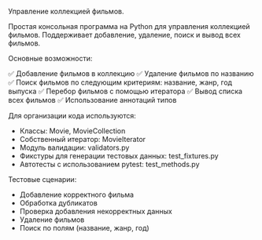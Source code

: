 Управление коллекцией фильмов.

Простая консольная программа на Python для управления коллекцией фильмов.
Поддерживает добавление, удаление, поиск и вывод всех фильмов.

Основные возможности:

✅ Добавление фильмов в коллекцию
✅ Удаление фильмов по названию
✅ Поиск фильмов по следующим критериям: название, жанр, год выпуска
✅ Перебор фильмов с помощью итератора 
✅ Вывод списка всех фильмов
✅ Использование аннотаций типов

Для организации кода используются:

- Классы: Movie, MovieCollection
- Собственный итератор: MovieIterator
- Модуль валидации: validators.py
- Фикстуры для генерации тестовых данных: test_fixtures.py
- Автотесты с использованием pytest: test_methods.py

Тестовые сценарии:

- Добавление корректного фильма
- Обработка дубликатов
- Проверка добавления некорректных данных
- Удаление фильмов
- Поиск по полям (название, жанр, год)


